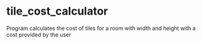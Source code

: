 # tile_cost_calculator
Program calculates the cost of tiles for a room with width and height with a cost provided by the user
